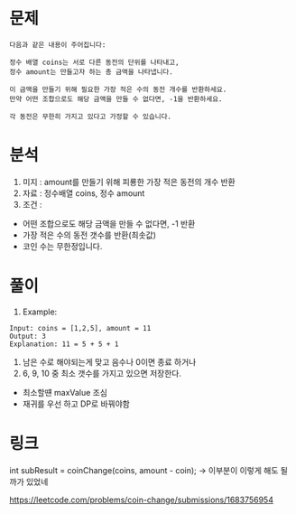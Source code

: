 # 문제 
~~~text
다음과 같은 내용이 주어집니다:

정수 배열 coins는 서로 다른 동전의 단위를 나타내고, 
정수 amount는 만들고자 하는 총 금액을 나타냅니다.

이 금액을 만들기 위해 필요한 가장 적은 수의 동전 개수를 반환하세요. 
만약 어떤 조합으로도 해당 금액을 만들 수 없다면, -1을 반환하세요.

각 동전은 무한히 가지고 있다고 가정할 수 있습니다.
~~~

# 분석
1. 미지 : amount를 만들기 위해 피룡한 가장 적은 동전의 개수 반환
2. 자료 : 정수배열 coins, 정수 amount 
3. 조건 :
- 어떤 조합으로도 해당 금액을 만들 수 없다면, -1 반환
- 가장 적은 수의 동전 갯수를 반환(최솟값)
- 코인 수는 무한정입니다.

# 풀이 
1. Example: 
~~~text
Input: coins = [1,2,5], amount = 11
Output: 3
Explanation: 11 = 5 + 5 + 1
~~~

1. 남은 수로 해야되는게 맞고 음수나 0이면 종료 하거나 
2. 6, 9, 10 중 최소 갯수를 가지고 있으면 저장한다.
- 최소할떈 maxValue 조심 
- 재귀를 우선 하고 DP로 바꿔야함

# 링크
int subResult = coinChange(coins, amount - coin); -> 이부분이 이렇게 해도 될까가 있었네 

https://leetcode.com/problems/coin-change/submissions/1683756954
